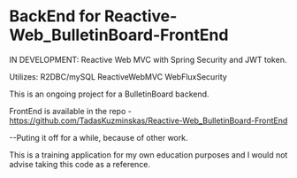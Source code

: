 # BackEnd for Reactive-Web_BulletinBoard-FrontEnd
IN DEVELOPMENT: Reactive Web MVC with Spring Security and JWT token.

Utilizes:
  R2DBC/mySQL
  ReactiveWebMVC
  WebFluxSecurity
  
This is an ongoing project for a BulletinBoard backend. 

FrontEnd is available in the repo - https://github.com/TadasKuzminskas/Reactive-Web_BulletinBoard-FrontEnd

--Puting it off for a while, because of other work. 

This is a training application for my own education purposes and I would not advise taking this code as a reference.
